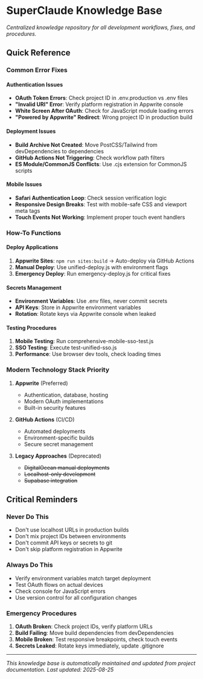 # SuperClaude Knowledge Base

*Centralized knowledge repository for all development workflows, fixes, and procedures.*

## Quick Reference

### Common Error Fixes

#### Authentication Issues
- **OAuth Token Errors**: Check project ID in .env.production vs .env files
- **"Invalid URI" Error**: Verify platform registration in Appwrite console  
- **White Screen After OAuth**: Check for JavaScript module loading errors
- **"Powered by Appwrite" Redirect**: Wrong project ID in production build

#### Deployment Issues
- **Build Archive Not Created**: Move PostCSS/Tailwind from devDependencies to dependencies
- **GitHub Actions Not Triggering**: Check workflow path filters
- **ES Module/CommonJS Conflicts**: Use .cjs extension for CommonJS scripts

#### Mobile Issues  
- **Safari Authentication Loop**: Check session verification logic
- **Responsive Design Breaks**: Test with mobile-safe CSS and viewport meta tags
- **Touch Events Not Working**: Implement proper touch event handlers

### How-To Functions

#### Deploy Applications
1. **Appwrite Sites**: `npm run sites:build` → Auto-deploy via GitHub Actions
2. **Manual Deploy**: Use unified-deploy.js with environment flags
3. **Emergency Deploy**: Run emergency-deploy.js for critical fixes

#### Secrets Management
- **Environment Variables**: Use .env files, never commit secrets
- **API Keys**: Store in Appwrite environment variables  
- **Rotation**: Rotate keys via Appwrite console when leaked

#### Testing Procedures
1. **Mobile Testing**: Run comprehensive-mobile-sso-test.js
2. **SSO Testing**: Execute test-unified-sso.js
3. **Performance**: Use browser dev tools, check loading times

### Modern Technology Stack Priority

1. **Appwrite** (Preferred)
   - Authentication, database, hosting
   - Modern OAuth implementations
   - Built-in security features

2. **GitHub Actions** (CI/CD)
   - Automated deployments
   - Environment-specific builds
   - Secure secret management

3. **Legacy Approaches** (Deprecated)
   - ~~DigitalOcean manual deployments~~
   - ~~Localhost-only development~~  
   - ~~Supabase integration~~

## Critical Reminders

### Never Do This
- Don't use localhost URLs in production builds
- Don't mix project IDs between environments
- Don't commit API keys or secrets to git
- Don't skip platform registration in Appwrite

### Always Do This  
- Verify environment variables match target deployment
- Test OAuth flows on actual devices
- Check console for JavaScript errors
- Use version control for all configuration changes

### Emergency Procedures
1. **OAuth Broken**: Check project IDs, verify platform URLs
2. **Build Failing**: Move build dependencies from devDependencies
3. **Mobile Broken**: Test responsive breakpoints, check touch events
4. **Secrets Leaked**: Rotate keys immediately, update .gitignore

---

*This knowledge base is automatically maintained and updated from project documentation.*
*Last updated: 2025-08-25*
